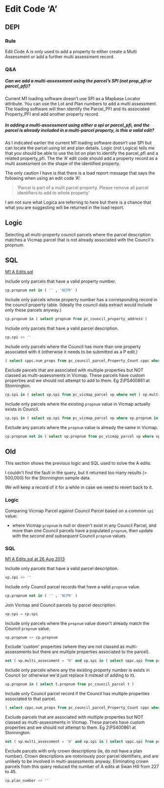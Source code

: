 # Edit Code ‘A’

## DEPI

### Rule

Edit Code A is only used to add a property to either create a Multi Assessment or add a further multi assessment record.

### Q&A

##### Can we add a multi-assessment using the parcel’s SPI (not prop_pfi or parcel_pfi)?

Current M1 loading software doesn’t use SPI as a Mapbase Locator attribute. You can use the Lot and Plan numbers to add a multi assessment. The loading software will then identify the Parcel_PFI and its associated Property_PFI and add another property record.

##### In adding a multi-assessment using either a spi or parcel_pfi, and the parcel is already included in a multi-parcel property, is this a valid edit?

As I indicated earlier the current M1 loading software doesn’t use SPI but can locate the parcel using lot and plan details. Logic (not Logica) tells me that you should be able to use the lot on plan to identify the parcel_pfi and a related property_pfi. The the ‘A’ edit code should add a property record as a multi assessment on the shape of the identified property.

The only caution I have is that there is a load report message that says the following when using an edit code ‘A’:

> ‘Parcel is part of a mulit parcel property. Please remove all parcel identifiers to add to whole property’

I am not sure what Logica are referring to here but there is a chance that what you are suggesting will be returned in the load report.

## Logic

Selecting all multi-property council parcels where the parcel description matches a Vicmap parcel that is not already associated with the Council's propnum.

## SQL

[M1 A Edits.sql](https://github.com/groundtruth/PoziConnectConfig/blob/master/~Shared/SQL/M1%20A%20Edits.sql)

Include only parcels that have a valid property number.

```sql
cp.propnum not in ( '' , 'NCPR' )
```

Include only parcels whose property number has a corresponding record in the council property table. (Ideally the council data extract would include only these parcels anyway.)

```sql
cp.propnum in ( select propnum from pc_council_property_address )
```

Include only parcels that have a valid parcel description.

```sql
cp.spi <> ''
```

Include only parcels where the Council has more than one property associated with it (otherwise it needs to be submitted as a P edit.)

```sql
( select cppc.num_props from pc_council_parcel_Property_Count cppc where cppc.spi = cp.spi ) > 1
```

Exclude parcels that are associated with multiple properties but NOT classed as multi-assessments in Vicmap. These parcels have custom properties and we should not attempt to add to them. Eg 2\PS400861 at Stonnington.

```sql
cp.spi in ( select vp.spi from pc_vicmap_parcel vp where not ( vp.multi_assessment = 'N' and vp.spi in ( select vppc.spi from pc_vicmap_parcel_property_count vppc where vppc.num_props > 1 ) ) )
```

Include only parcels where the existing `propnum` value in Vicmap actually exists in Council.

```sql
cp.spi in ( select vp.spi from pc_vicmap_parcel vp where vp.propnum in ( select propnum from pc_council_parcel ) )
```

Exclude any parcels where the `propnum` value is already the same in Vicmap.

```sql
cp.propnum not in ( select vp.propnum from pc_vicmap_parcel vp where vp.spi = cp.spi )
```

## Old

This section shows the previous logic and SQL used to solve the A edits.

I couldn't find the fault in the query, but it returned too many results (> 500,000) for the Stonnington sample data.

We will keep a record of it for a while in case we need to revert back to it.

### Logic

Comparing Vicmap Parcel against Council Parcel based on a common `spi` value:

* where Vicmap `propnum` is null or doesn't exist in any Council Parcel, and more than one Council parcels have a populated `propnum`, then update with the _second and subsequent_ Council `propnum` values

### SQL

[M1 A Edits.sql at 26 Aug 2013](https://github.com/groundtruth/PoziConnectConfig/blob/cd27392f9b25ed644bc80417f1ab4394f349414e/~Shared/SQL/M1%20A%20Edits.sql)

Include only parcels that have a valid parcel description.

```sql
vp.spi <> ''
```

Include only Council parcel records that have a valid `propnum` value.

```sql
cp.propnum not in ( '' , 'NCPR' )
```

Join Vicmap and Council parcels by parcel description.

```sql
vp.spi = cp.spi
```

Include only parcels where the `propnum` value doesn't already match the Council `propnum` value.

```sql
vp.propnum <> cp.propnum
```

Exclude 'custom' properties (where they are not classed as multi-assessments but there are multiple properties associated to the parcel).

```sql
not ( vp.multi_assessment = 'N' and vp.spi in ( select vppc.spi from pc_vicmap_parcel_property_count vppc where vppc.num_props > 1 ) )
```

Include only parcels where any the existing property number is exists in Council (or otherwise we'd just replace it instead of adding to it).

```sql
vp.propnum in ( select t.propnum from pc_council_parcel t )
```

Include only Council parcel record if the Council has multiple properties associated to that parcel.

```sql
( select cppc.num_props from pc_council_parcel_Property_Count cppc where cppc.spi = cp.spi ) > 1
```

Exclude parcels that are associated with multiple properties but NOT classed as multi-assessments in Vicmap. These parcels have custom properties and we should not attempt to them. Eg 2\PS400861 at Stonnington.

```sql
not ( vp.multi_assessment = 'N' and vp.spi in ( select vppc.spi from pc_vicmap_parcel_property_count vppc where vppc.num_props > 1 ) )
```

Exclude parcels with only crown descriptions (ie, do not have a plan number). Crown descriptions are notoriously poor parcel identifiers, and are unlikely to be involved in multi-assessments anyway. Eliminating crown parcels from this query reduced the number of A edits at Swan Hill from 227 to 45.

```sql
cp.plan_number <> ''
```